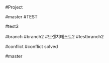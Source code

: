 #Project

#master
#TEST

#test3


#branch
#branch2
#브랜치테스트2
#testbranch2

#conflict
#conflict solved

#master
